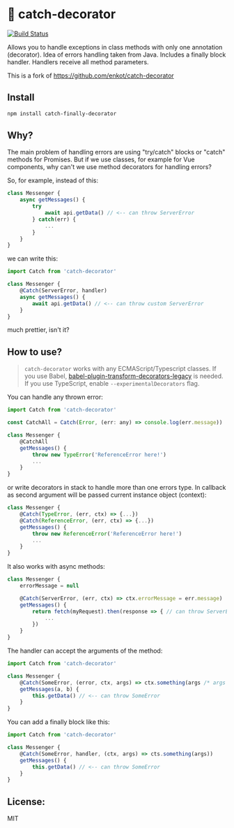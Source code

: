 # 🎣 catch-decorator
[![Build Status](https://travis-ci.org/enkot/catch-decorator.svg?branch=master)](https://travis-ci.org/enkot/catch-decorator)

Allows you to handle exceptions in class methods with only one annotation
 (decorator). Idea of errors handling taken from Java.
Includes a finally block handler. Handlers receive all method parameters.

This is a fork of https://github.com/enkot/catch-decorator

## Install

```bash
npm install catch-finally-decorator
```

## Why?
The main problem of handling errors are using "try/catch" blocks or "catch" methods for Promises. 
But if we use classes, for example for Vue components, why can't we use method decorators for handling errors? 

So, for example, instead of this:
```js
class Messenger {
    async getMessages() {
        try
            await api.getData() // <-- can throw ServerError
        } catch(err) {
            ...
        }   
    }
}
```
we can write this:
```js
import Catch from 'catch-decorator'

class Messenger {
    @Catch(ServerError, handler)
    async getMessages() {
        await api.getData() // <-- can throw custom ServerError
    }
}
```
much prettier, isn't it?


## How to use?
> `catch-decorator` works with any ECMAScript/Typescript classes. If you use Babel, [babel-plugin-transform-decorators-legacy](https://github.com/loganfsmyth/babel-plugin-transform-decorators-legacy) is needed. If you use TypeScript, enable `--experimentalDecorators` flag.

You can handle any thrown error:

```js
import Catch from 'catch-decorator'

const CatchAll = Catch(Error, (err: any) => console.log(err.message))

class Messenger {
    @CatchAll
    getMessages() {
        throw new TypeError('ReferenceError here!')
        ...
    }
}
```

or write decorators in stack to handle more than one errors type. In callback as second argument will be passed current instance object (context):
```js
class Messenger {
    @Catch(TypeError, (err, ctx) => {...})
    @Catch(ReferenceError, (err, ctx) => {...})
    getMessages() {
        throw new ReferenceError('ReferenceError here!')
        ...
    }
}
```

It also works with async methods:
```js
class Messenger {
    errorMessage = null

    @Catch(ServerError, (err, ctx) => ctx.errorMessage = err.message)
    getMessages() {
        return fetch(myRequest).then(response => { // can throw ServerError
            ...
        })
    }
}
```

The handler can accept the arguments of the method:
```js
import Catch from 'catch-decorator'

class Messenger {
    @Catch(SomeError, (error, ctx, args) => ctx.something(args /* args = [a,b] */))
    getMessages(a, b) {
        this.getData() // <-- can throw SomeError
    }
}
```

You can add a finally block like this:
```js
import Catch from 'catch-decorator'

class Messenger {
    @Catch(SomeError, handler, (ctx, args) => cts.something(args))
    getMessages() {
        this.getData() // <-- can throw SomeError
    }
}
```

## License:
MIT
